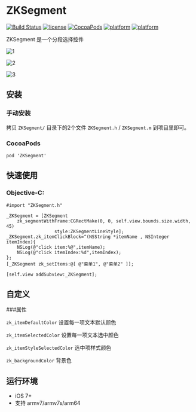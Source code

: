 # ZKSegment

[![Build Status](https://img.shields.io/badge/build-passing-brightgreen.svg)](https://github.com/WangWenzhuang/ZKSegment)
[![license](https://img.shields.io/badge/license-MIT-brightgreen.svg)](https://github.com/WangWenzhuang/ZKSegment)
[![CocoaPods](https://img.shields.io/badge/pod-v1.0.1-brightgreen.svg)](https://github.com/WangWenzhuang/ZKSegment)
[![platform](https://img.shields.io/badge/platform-iOS-brightgreen.svg)](https://github.com/WangWenzhuang/ZKSegment)
[![platform](https://img.shields.io/badge/contact-1020304029%40qq.com-brightgreen.svg)](https://github.com/WangWenzhuang/ZKSegment)

ZKSegment 是一个分段选择控件

![1](https://raw.githubusercontent.com/WangWenzhuang/ZKSegment/master/1.png)

![2](https://raw.githubusercontent.com/WangWenzhuang/ZKSegment/master/2.png)

![3](https://raw.githubusercontent.com/WangWenzhuang/ZKSegment/master/3.png)

## 安装

### 手动安装

拷贝 `ZKSegment/` 目录下的2个文件 `ZKSegment.h` / `ZKSegment.m` 到项目里即可。

### CocoaPods

```pod 'ZKSegment'```

## 快速使用

### Objective-C:
`#import "ZKSegment.h"`

```objc
_ZKSegment = [ZKSegment
    zk_segmentWithFrame:CGRectMake(0, 0, self.view.bounds.size.width, 45)
                  style:ZKSegmentLineStyle];
_ZKSegment.zk_itemClickBlock=^(NSString *itemName , NSInteger itemIndex){
    NSLog(@"click item:%@",itemName);
    NSLog(@"click itemIndex:%d",itemIndex);
};
[_ZKSegment zk_setItems:@[ @"菜单1", @"菜单2" ]];

[self.view addSubview:_ZKSegment];
```

## 自定义

###属性

`zk_itemDefaultColor` 			设置每一项文本默认颜色

`zk_itemSelectedColor` 			设置每一项文本选中颜色

`zk_itemStyleSelectedColor`		选中项样式颜色

`zk_backgroundColor`			背景色

## 运行环境
- iOS 7+
- 支持 armv7/armv7s/arm64
